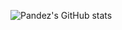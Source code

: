 ![Pandez's GitHub stats](https://github-readme-stats.vercel.app/api?username=pandezmc&count_private=true&show_icons=true)
